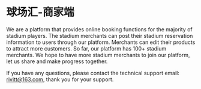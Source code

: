 # 球场汇-商家端

We are a platform that provides online booking functions for the majority of stadium players. The stadium merchants can post their stadium reservation information to users through our platform. Merchants can edit their products to attract more customers. So far, our platform has 100+ stadium merchants. We hope to have more stadium merchants to join our platform, let us share and make progress together.

If you have any questions, please contact the technical support email: rivitt@163.com, thank you for your support.
